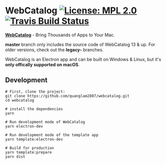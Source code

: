 # WebCatalog [![License: MPL 2.0](https://img.shields.io/badge/License-MPL%202.0-brightgreen.svg)](https://opensource.org/licenses/MPL-2.0) [![Travis Build Status](https://travis-ci.com/quanglam2807/webcatalog.svg?branch=master)](https://travis-ci.com/quanglam2807/webcatalog)

**[WebCatalog](https://getwebcatalog.com)** - Bring Thousands of Apps to Your Mac.

**master** branch only includes the source code of WebCatalog 13 & up. For older versions, check out the **legacy-** branches.

WebCatalog is an Electron app and can be built on Windows & Linux, but it's **only offically supported on macOS**. 

## Development
```
# First, clone the project:
git clone https://github.com/quanglam2807/webcatalog.git
cd webcatalog

# install the dependencies
yarn

# Run development mode of WebCatalog
yarn electron-dev

# Run development mode of the template app
yarn template:electron-dev

# Build for production
yarn template:prepare
yarn dist
```
